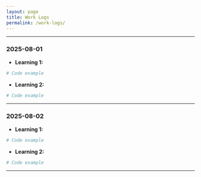 ```yaml
---
layout: page
title: Work Logs
permalink: /work-logs/
---
```

---

### 2025-08-01
- **Learning 1:**
```ruby
# Code example
````

* **Learning 2:**

```ruby
# Code example
```

---

### 2025-08-02

* **Learning 1:**

```ruby
# Code example
```

* **Learning 2:**

```ruby
# Code example
```

---

